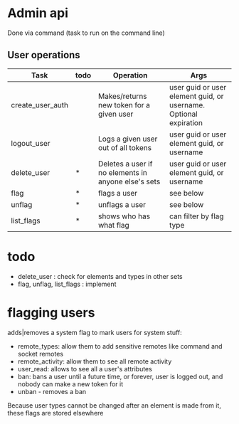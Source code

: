 # Admin api

Done via command (task to run on the command line)

## User operations

| Task             | todo | Operation                                           | Args                                                             |
|------------------|------|-----------------------------------------------------|------------------------------------------------------------------|
| create_user_auth |      | Makes/returns new token for a given user            | user guid or user element guid, or username. Optional expiration |
| logout_user      |      | Logs a given user out of all tokens                 | user guid or user element guid, or username                      |
| delete_user      | *    | Deletes a user if no elements in anyone else's sets | user guid or user element guid, or username                      |
| flag             | *    | flags a user                                        | see below                                                        |
| unflag           | *    | unflags a user                                      | see below                                                        |
| list_flags       | *    | shows who has what flag                             | can filter by flag type                                          |


# todo 
* delete_user : check for elements and types in other sets
* flag, unflag, list_flags : implement




# flagging users
adds|removes a system flag to mark users for system stuff:
* remote_types: allow them to add sensitive remotes like command and socket remotes
* remote_activity: allow them to see all remote activity
* user_read: allows to see all a user's attributes
* ban: bans a user until a future time, or forever, user is logged out, and nobody can make a new token for it
* unban - removes a ban

Because user types cannot be changed after an element is made from it, these flags are stored elsewhere

